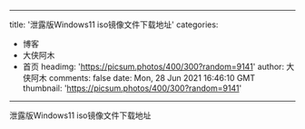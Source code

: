 
---
title: '泄露版Windows11 iso镜像文件下载地址'
categories: 
 - 博客
 - 大侠阿木
 - 首页
headimg: 'https://picsum.photos/400/300?random=9141'
author: 大侠阿木
comments: false
date: Mon, 28 Jun 2021 16:46:10 GMT
thumbnail: 'https://picsum.photos/400/300?random=9141'
---

<div>   
泄露版Windows11 iso镜像文件下载地址  
</div>
            
